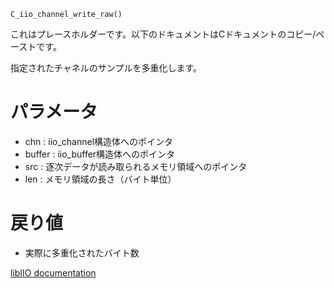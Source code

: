 ```
C_iio_channel_write_raw()
```

これはプレースホルダーです。以下のドキュメントはCドキュメントのコピー/ペーストです。

指定されたチャネルのサンプルを多重化します。

# パラメータ

  * chn : iio_channel構造体へのポインタ
  * buffer : iio_buffer構造体へのポインタ
  * src : 逐次データが読み取られるメモリ領域へのポインタ
  * len : メモリ領域の長さ（バイト単位）

# 戻り値

  * 実際に多重化されたバイト数

[libIIO documentation](https://analogdevicesinc.github.io/libiio/master/libiio/group__Channel.html#ga350e81855764c159c6aefa12fb78e1c2)
